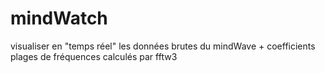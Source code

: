 mindWatch
=========

visualiser en "temps réel" les données brutes du mindWave + coefficients plages de fréquences calculés par fftw3
